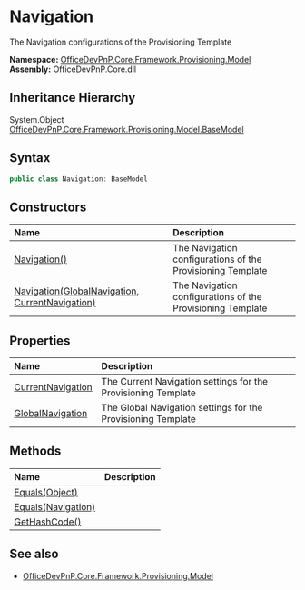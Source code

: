 # Navigation
The Navigation configurations of the Provisioning Template  

**Namespace:** [OfficeDevPnP.Core.Framework.Provisioning.Model](OfficeDevPnP.Core.Framework.Provisioning.Model.md)  
**Assembly:** OfficeDevPnP.Core.dll  
## Inheritance Hierarchy
System.Object  
    [OfficeDevPnP.Core.Framework.Provisioning.Model.BaseModel](OfficeDevPnP.Core.Framework.Provisioning.Model.BaseModel.md)
## Syntax
```C#
public class Navigation: BaseModel
```
## Constructors
|**Name**|**Description**|
|:-----|:-----|
| [Navigation()](OfficeDevPnP.Core.Framework.Provisioning.Model.Navigation.ctor1.md) |  The Navigation configurations of the Provisioning Template 
| [Navigation(GlobalNavigation, CurrentNavigation)](OfficeDevPnP.Core.Framework.Provisioning.Model.Navigation.ctor2.md) |  The Navigation configurations of the Provisioning Template 
## Properties
|**Name**|**Description**|
|:-----|:-----|
| [CurrentNavigation](OfficeDevPnP.Core.Framework.Provisioning.Model.Navigation.CurrentNavigation.md) | The Current Navigation settings for the Provisioning Template
| [GlobalNavigation](OfficeDevPnP.Core.Framework.Provisioning.Model.Navigation.GlobalNavigation.md) | The Global Navigation settings for the Provisioning Template
## Methods
|**Name**|**Description**|
|:-----|:-----|
| [Equals(Object)](OfficeDevPnP.Core.Framework.Provisioning.Model.Navigation.3520ddbb.md) | 
| [Equals(Navigation)](OfficeDevPnP.Core.Framework.Provisioning.Model.Navigation.d107522b.md) | 
| [GetHashCode()](OfficeDevPnP.Core.Framework.Provisioning.Model.Navigation.1c6872bd.md) | 
## See also
- [OfficeDevPnP.Core.Framework.Provisioning.Model](OfficeDevPnP.Core.Framework.Provisioning.Model.md)
